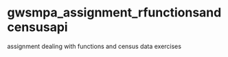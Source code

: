 # gwsmpa_assignment_rfunctionsandcensusapi
assignment dealing with functions and census data exercises
